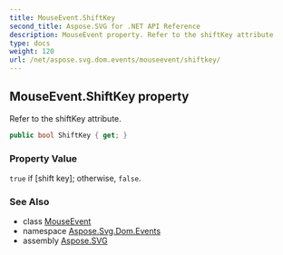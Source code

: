 ```yaml
---
title: MouseEvent.ShiftKey
second_title: Aspose.SVG for .NET API Reference
description: MouseEvent property. Refer to the shiftKey attribute
type: docs
weight: 120
url: /net/aspose.svg.dom.events/mouseevent/shiftkey/
---
```

## MouseEvent.ShiftKey property

Refer to the shiftKey attribute.

```csharp
public bool ShiftKey { get; }
```

### Property Value

`true` if [shift key]; otherwise, `false`.

### See Also

* class [MouseEvent](../)
* namespace [Aspose.Svg.Dom.Events](../../mouseevent/)
* assembly [Aspose.SVG](../../../)
